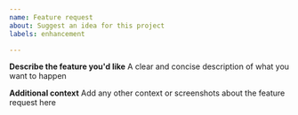 ```yaml
---
name: Feature request
about: Suggest an idea for this project
labels: enhancement

---
```


**Describe the feature you'd like**
A clear and concise description of what you want to happen

**Additional context**
Add any other context or screenshots about the feature request here
